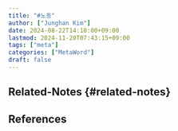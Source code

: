 ```yaml
---
title: "#노동"
author: ["Junghan Kim"]
date: 2024-08-22T14:10:00+09:00
lastmod: 2024-11-20T07:43:15+09:00
tags: ["meta"]
categories: ["MetaWord"]
draft: false
---
```


## Related-Notes {#related-notes}

## References

<style>.csl-entry{text-indent: -1.5em; margin-left: 1.5em;}</style><div class="csl-bib-body">
</div>
